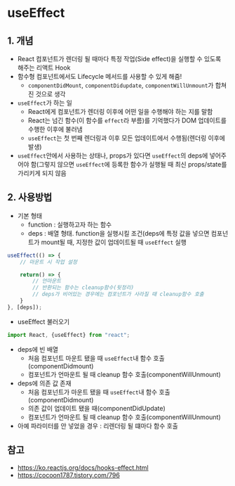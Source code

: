 # useEffect
## 1. 개념
- React 컴포넌트가 렌더링 될 때마다 특정 작업(Side effect)을 실행할 수 있도록 해주는 리액트 Hook
- 함수형 컴포넌트에서도 Lifecycle 메서드를 사용할 수 있게 해줌!
    - ```componentDidMount```, ```componentDidupdate```, ```componentWillUnmount```가 합쳐진 것으로 생각
- ```useEffect```가 하는 일
    - React에게 컴포넌트가 렌더링 이후에 어떤 일을 수행해야 하는 지를 말함
    - React는 넘긴 함수(이 함수를 ```effect```라 부름)를 기억했다가 DOM 업데이트를 수행한 이후에 불러냄
    - ```useEffect```는 첫 번째 렌더링과 이후 모든 업데이트에서 수행됨(렌더링 이후에 발생)
 - ```useEffect```안에서 사용하는 상태나, props가 있다면 ```useEffect```의 deps에 넣어주어야 함(그렇지 않으면 ```useEffect```에 등록한 함수가 실행될 때 최신 props/state를 가리키게 되지 않음

## 2. 사용방법
- 기본 형태
    - function : 실행하고자 하는 함수
    - deps : 배열 형태. function을 실행시킬 조건(deps에 특정 값을 넣으면 컴포넌트가 mount될 때, 지정한 값이 업데이트될 때 ```useEffect``` 실행
```javascript
useEffect(() => {
    // 마운트 시 작업 설정

    return() => {
        // 언마운트
        // 반환되는 함수는 cleanup함수(뒷정리)
        // deps가 비어있는 경우에는 컴포넌트가 사라질 때 cleanup함수 호출
    }
}, [deps]);
```

- useEffect 불러오기
```javascript
import React, {useEffect} from "react";
```

- deps에 빈 배열
    - 처음 컴포넌트 마운트 됐을 때 ```useEffect```내 함수 호출(componentDidmount)
    - 컴포넌트가 언마운트 될 때 cleanup 함수 호출(componentWillUnmount)
- deps에 의존 값 존재
    - 처음 컴포넌트가 마운트 됐을 때 ```useEffect```내 함수 호출(componentDidmount)
    - 의존 값이 업데이트 됐을 때(componentDidUpdate)
    - 컴포넌트가 언마운트 될 때 cleanup 함수 호출(componentWillUnmount)
- 아예 파라미터를 안 넣었을 경우 : 리렌더링 될 떄마다 함수 호출



## 참고
- https://ko.reactjs.org/docs/hooks-effect.html
- https://cocoon1787.tistory.com/796
